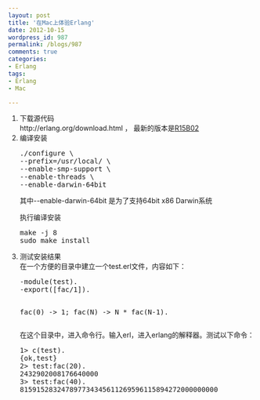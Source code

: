```yaml
---
layout: post
title: '在Mac上体验Erlang'
date: 2012-10-15
wordpress_id: 987
permalink: /blogs/987
comments: true
categories:
- Erlang
tags:
- Erlang
- Mac

---
```

<ol>
	<li>下载源代码</li>
<div>http://erlang.org/download.html ， 最新的版本是<a href="http://www.erlang.org/download/otp_src_R15B02.tar.gz" target="_blank">R15B02</a></div>
	<li>编译安装</li>
<pre class="prettyprint linenums">./configure \
--prefix=/usr/local/ \
--enable-smp-support \
--enable-threads \
--enable-darwin-64bit</pre>
其中--enable-darwin-64bit 是为了支持64bit x86 Darwin系统

执行编译安装
<pre class="prettyprint linenums">
make -j 8
sudo make install
</pre>

<li>测试安装结果</li>
在一个方便的目录中建立一个test.erl文件，内容如下：
<pre class="prettyprint linenums">
-module(test).
-export([fac/1]).

fac(0) -> 1;
fac(N) -> N * fac(N-1).
</pre>

在这个目录中，进入命令行。输入erl，进入erlang的解释器。测试以下命令：
<pre class="prettyprint linenums">
1> c(test).
{ok,test}
2> test:fac(20).
2432902008176640000
3> test:fac(40).
815915283247897734345611269596115894272000000000
</pre>
</ol>

